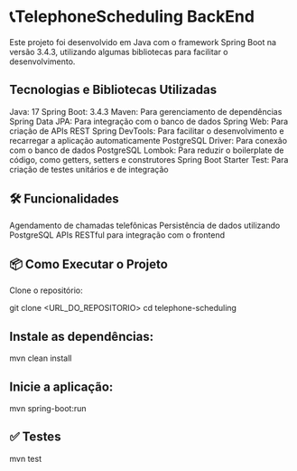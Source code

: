 <h1>📞TelephoneScheduling BackEnd</h1>
Este projeto foi desenvolvido em Java com o framework Spring Boot na versão 3.4.3, utilizando algumas bibliotecas para facilitar o desenvolvimento.

<h2>Tecnologias e Bibliotecas Utilizadas</h2>
Java: 17
Spring Boot: 3.4.3
Maven: Para gerenciamento de dependências
Spring Data JPA: Para integração com o banco de dados
Spring Web: Para criação de APIs REST
Spring DevTools: Para facilitar o desenvolvimento e recarregar a aplicação automaticamente
PostgreSQL Driver: Para conexão com o banco de dados PostgreSQL
Lombok: Para reduzir o boilerplate de código, como getters, setters e construtores
Spring Boot Starter Test: Para criação de testes unitários e de integração

<h2>🛠️ Funcionalidades</h2>
Agendamento de chamadas telefônicas
Persistência de dados utilizando PostgreSQL
APIs RESTful para integração com o frontend


<h2>📦 Como Executar o Projeto</h2>
Clone o repositório:

git clone <URL_DO_REPOSITORIO>
cd telephone-scheduling


<h2>Instale as dependências:</h2>
mvn clean install

<h2>Inicie a aplicação:</h2>
mvn spring-boot:run

<h2>✅ Testes</h2>
mvn test
